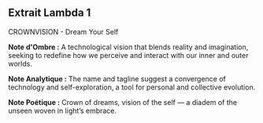 ## Extrait Lambda 1

CROWNVISION - Dream Your Self

**Note d'Ombre :** A technological vision that blends reality and imagination, seeking to redefine how we perceive and interact with our inner and outer worlds.

**Note Analytique :** The name and tagline suggest a convergence of technology and self-exploration, a tool for personal and collective evolution.

**Note Poétique :** Crown of dreams, vision of the self — a diadem of the unseen woven in light’s embrace.
